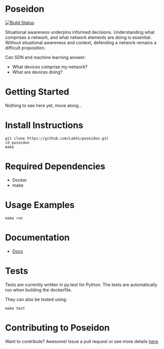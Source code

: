 # Poseidon

[![Build Status](https://drone.io/github.com/Lab41/poseidon/status.png)](https://drone.io/github.com/Lab41/poseidon/latest)

Situational awareness underpins informed decisions. Understanding what comprises a network, and what network elements are doing is essential.  Without situational awareness and context, defending a network remains a difficult proposition.

Can SDN and machine learning answer:
- What devices comprise my network?
- What are devices doing?

# Getting Started

Nothing to see here yet, move along...

# Install Instructions

```
git clone https://github.com/Lab41/poseidon.git
cd poseidon
make
```

# Required Dependencies

- Docker
- make

# Usage Examples

```
make run
```

# Documentation
- [Docs](https://github.com/Lab41/poseidon/tree/master/docs)

# Tests

Tests are currently written in py.test for Python.  The tests are automatically run when building the dockerfile.

They can also be tested using:
```
make test
```

# Contributing to Poseidon

Want to contribute?  Awesome!  Issue a pull request or see more details [here](https://github.com/Lab41/poseidon/blob/master/CONTRIBUTING.md).
